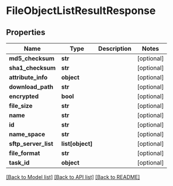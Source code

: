 # FileObjectListResultResponse

## Properties
Name | Type | Description | Notes
------------ | ------------- | ------------- | -------------
**md5_checksum** | **str** |  | [optional] 
**sha1_checksum** | **str** |  | [optional] 
**attribute_info** | **object** |  | [optional] 
**download_path** | **str** |  | [optional] 
**encrypted** | **bool** |  | [optional] 
**file_size** | **str** |  | [optional] 
**name** | **str** |  | [optional] 
**id** | **str** |  | [optional] 
**name_space** | **str** |  | [optional] 
**sftp_server_list** | **list[object]** |  | [optional] 
**file_format** | **str** |  | [optional] 
**task_id** | **object** |  | [optional] 

[[Back to Model list]](../README.md#documentation-for-models) [[Back to API list]](../README.md#documentation-for-api-endpoints) [[Back to README]](../README.md)


